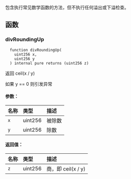 包含执行常见数学函数的方法，但不执行任何溢出或下溢检查。

## 函数

### divRoundingUp

```solidity
  function divRoundingUp(
    uint256 x,
    uint256 y
  ) internal pure returns (uint256 z)
```

返回 ceil(x / y)

如果 y == 0 则引发异常

#### 参数：

| 名称 | 类型    | 描述         |
| :--- | :------ | :----------- |
| `x`  | uint256 | 被除数       |
| `y`  | uint256 | 除数         |

#### 返回值：

| 名称 | 类型    | 描述                 |
| :--- | :------ | :------------------- |
| `z`  | uint256 | 商，即 ceil(x / y)   |